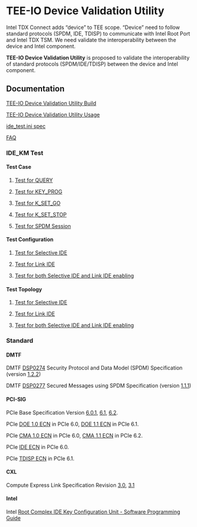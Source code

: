 # TEE-IO Device Validation Utility

Intel TDX Connect adds “device” to TEE scope. “Device” need to follow standard protocols (SPDM, IDE, TDISP) to communicate with Intel Root Port and Intel TDX TSM. We need validate the interoperability between the device and Intel component.

**TEE-IO Device Validation Utility** is proposed to validate the interoperability of standard protocols (SPDM/IDE/TDISP) between the device and Intel component.

## Documentation

[TEE-IO Device Validation Utility Build](./doc/teeio_validator_build.md)

[TEE-IO Device Validation Utility Usage](./doc/teeio_validator_usage.md)

[ide_test.ini spec](./doc/ide_test_ini.md)

[FAQ](./doc/faq.md)

### IDE_KM Test

#### Test Case

1. [Test for QUERY](./doc/ide_test/IdeKmTestCase/1.Query.md)

2. [Test for KEY_PROG](./doc/ide_test/IdeKmTestCase/2.KeyProg.md)

3. [Test for K_SET_GO](./doc/ide_test/IdeKmTestCase/3.KSetGo.md)

4. [Test for K_SET_STOP](./doc/ide_test/IdeKmTestCase/4.KSetStop.md)

5. [Test for SPDM Session](./doc/ide_test/IdeKmTestCase/5.SpdmSession.md)

#### Test Configuration

1. [Test for Selective IDE](./doc/ide_test/IdeKmTestConfiguration/1.SelectiveIDE.md)

2. [Test for Link IDE](./doc/ide_test/IdeKmTestConfiguration/2.LinkIDE.md)

3. [Test for both Selective IDE and Link IDE enabling](./doc/ide_test/IdeKmTestConfiguration/3.SelectiveAndLinkIDE.md)

#### Test Topology

1. [Test for Selective IDE](./doc/ide_test/IdeKmTestTopology/1.SelectiveIDE.md)

2. [Test for Link IDE](./doc/ide_test/IdeKmTestTopology/2.LinkIDE.md)

3. [Test for both Selective IDE and Link IDE enabling](./doc/ide_test/IdeKmTestTopology/3.SelectiveAndLinkIDE.md)

### Standard

#### DMTF

DMTF [DSP0274](https://www.dmtf.org/dsp/DSP0274) Security Protocol and Data Model (SPDM) Specification (version [1.2.2](https://www.dmtf.org/sites/default/files/standards/documents/DSP0274_1.2.2.pdf))

DMTF [DSP0277](https://www.dmtf.org/dsp/DSP0277) Secured Messages using SPDM Specification (version [1.1.1](https://www.dmtf.org/sites/default/files/standards/documents/DSP0277_1.1.1.pdf))

#### PCI-SIG

PCIe Base Specification Version [6.0.1](https://members.pcisig.com/wg/PCI-SIG/document/18363), [6.1](https://members.pcisig.com/wg/PCI-SIG/document/19849), [6.2](https://members.pcisig.com/wg/PCI-SIG/document/20590).

PCIe [DOE 1.0 ECN](https://members.pcisig.com/wg/PCI-SIG/document/14143) in PCIe 6.0, [DOE 1.1 ECN](https://members.pcisig.com/wg/PCI-SIG/document/18483) in PCIe 6.1.

PCIe [CMA 1.0 ECN](https://members.pcisig.com/wg/PCI-SIG/document/14236) in PCIe 6.0, [CMA 1.1 ECN](https://members.pcisig.com/wg/PCI-SIG/document/20110) in PCIe 6.2.

PCIe [IDE ECN](https://members.pcisig.com/wg/PCI-SIG/document/16599) in PCIe 6.0.

PCIe [TDISP ECN](https://members.pcisig.com/wg/PCI-SIG/document/18268) in PCIe 6.1.

#### CXL

Compute Express Link Specification Revision [3.0](https://computeexpresslink.org/past-cxl-specifications/), [3.1](https://computeexpresslink.org/cxl-specification)

#### Intel

Intel [Root Complex IDE Key Configuration Unit - Software Programming Guide](https://cdrdv2.intel.com/v1/dl/getContent/732838)
